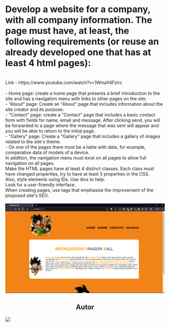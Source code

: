 <h1>Develop a website for a company, with all company information. The page must have, at least, the following requirements (or reuse an already developed one that has at least 4 html pages):</h1><br>
Link - https://www.youtube.com/watch?v=1WmaY4Fzirc <br><br>
- Home page: create a home page that presents a brief introduction to the site and has a navigation menu with links to other pages on the site. <br>
- "About" page: Create an "About" page that includes information about the site creator and its purpose.<br>
- "Contact" page: create a "Contact" page that includes a basic contact form with fields for name, email and message. After clicking send, you will be forwarded to a page where the message that was sent will appear and you will be able to return to the initial page.<br>
- "Gallery" page: Create a "Gallery" page that includes a gallery of images related to the site's theme.<br>
- On one of the pages there must be a table with data, for example, comparative data of models of a device.<br>
In addition, the navigation menu must exist on all pages to allow full navigation on all pages.
<br>
Make the HTML pages have at least 4 distinct classes. Each class must have changed properties, try to have at least 5 properties in the CSS.
<br>
Also, style elements using IDs. Use divs to help.
<br>
Look for a user-friendly interface.
<br>
When creating pages, use tags that emphasize the improvement of the proposed site's SEO.  <br><br>
<img src = "/img/Captura de tela 2023-05-02 203729.png">
<h2 align="center">Autor</h2>
<a href="https://github.com/IsaquePemasi/"><img src="https://avatars.githubusercontent.com/u/76749511?v=4" width=115></a>
